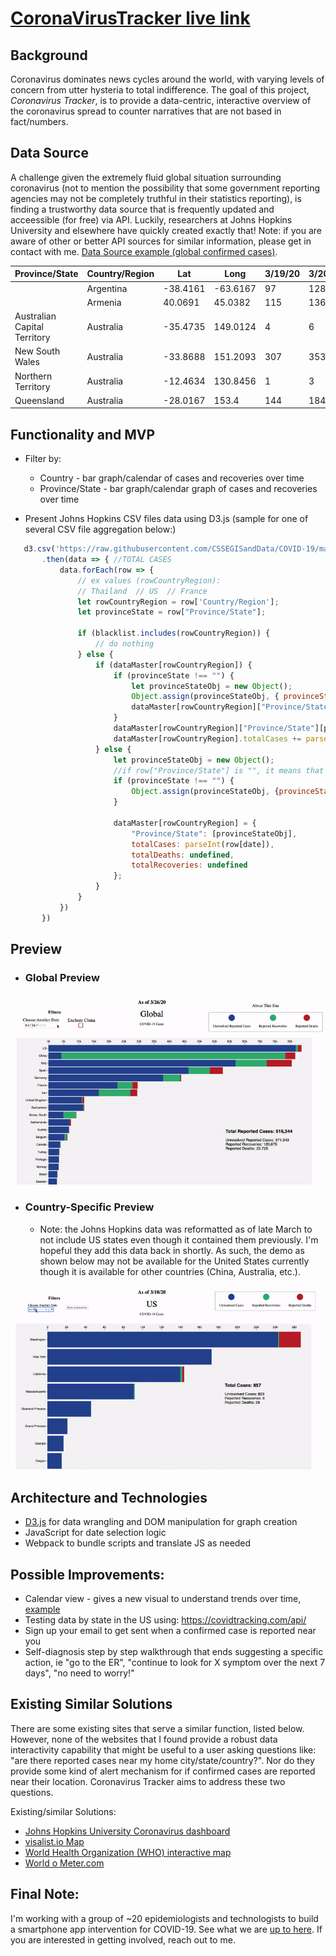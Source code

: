 # [CoronaVirusTracker live link](http://covid19trackerapp.com/)

## Background

Coronavirus dominates news cycles around the world, with varying levels of concern from utter hysteria to total indifference.  The goal of this project, *Coronavirus Tracker*, is to provide a data-centric, interactive overview of the coronavirus spread to counter narratives that are not based in fact/numbers.

## Data Source

A challenge given the extremely fluid global situation surrounding coronavirus (not to mention the possibility that some government reporting agencies may not be completely truthful in their statistics reporting), is finding a trustworthy data source that is frequently updated and acceessible (for free) via API.  Luckily, researchers at Johns Hopkins University and elsewhere have quickly created exactly that!  Note: if you are aware of other or better API sources for similar information, please get in contact with me.  [Data Source example (global confirmed cases)](https://github.com/CSSEGISandData/COVID-19/blob/master/csse_covid_19_data/csse_covid_19_time_series/time_series_covid19_confirmed_global.csv).  
  
  | Province/State               	| Country/Region 	| Lat      	| Long     	| 3/19/20 	| 3/20/20 	| 3/21/20 	| 3/22/20 	| 3/23/20 	| 3/24/20 	| 3/25/20 	|
|------------------------------	|----------------	|----------	|----------	|---------	|---------	|---------	|---------	|---------	|---------	|---------	|
|                              	| Argentina      	| -38.4161 	| -63.6167 	| 97      	| 128     	| 158     	| 266     	| 301     	| 387     	| 387     	|
|                              	| Armenia        	| 40.0691  	| 45.0382  	| 115     	| 136     	| 160     	| 194     	| 235     	| 249     	| 265     	|
| Australian Capital Territory 	| Australia      	| -35.4735 	| 149.0124 	| 4       	| 6       	| 9       	| 19      	| 3       	| 39      	| 39      	|
| New South Wales              	| Australia      	| -33.8688 	| 151.2093 	| 307     	| 353     	| 436     	| 669     	| 669     	| 818     	| 1029    	|
| Northern Territory           	| Australia      	| -12.4634 	| 130.8456 	| 1       	| 3       	| 3       	| 5       	| 5       	| 6       	| 6       	|
| Queensland                   	| Australia      	| -28.0167 	| 153.4    	| 144     	| 184     	| 221     	| 259     	| 319     	| 397     	| 443     	|
  
  
  
 ## Functionality and MVP
   * Filter by:
     * Country - bar graph/calendar of cases and recoveries over time
     * Province/State - bar graph/calendar graph of cases and recoveries over time
     
   * Present Johns Hopkins CSV files data using D3.js (sample for one of several CSV file aggregation below:)
 ```javascript
    d3.csv('https://raw.githubusercontent.com/CSSEGISandData/COVID-19/master/csse_covid_19_data/csse_covid_19_time_series/time_series_covid19_confirmed_global.csv')
        .then(data => { //TOTAL CASES
            data.forEach(row => {                
                // ex values (rowCountryRegion):
                // Thailand  // US  // France
                let rowCountryRegion = row['Country/Region'];
                let provinceState = row["Province/State"];

                if (blacklist.includes(rowCountryRegion)) {
                    // do nothing
                } else {
                    if (dataMaster[rowCountryRegion]) {
                        if (provinceState !== "") {
                            let provinceStateObj = new Object();
                            Object.assign(provinceStateObj, { provinceState: provinceState, provinceStateCases: parseInt(row[date]) });
                            dataMaster[rowCountryRegion]["Province/State"].push(provinceStateObj);
                        }
                        dataMaster[rowCountryRegion]["Province/State"][provinceState]
                        dataMaster[rowCountryRegion].totalCases += parseInt(row[date])
                    } else {
                        let provinceStateObj = new Object();
                        //if row["Province/State"] is "", it means that there is no province/state data for that row (and likely the country is as granular data as we have)
                        if (provinceState !== "") {
                            Object.assign(provinceStateObj, {provinceState: provinceState, provinceStateCases: parseInt(row[date])});
                        }

                        dataMaster[rowCountryRegion] = { 
                            "Province/State": [provinceStateObj], 
                            totalCases: parseInt(row[date]), 
                            totalDeaths: undefined, 
                            totalRecoveries: undefined 
                        };
                    }
                }
            })
        })
```
     
   
 ## Preview
 
   * ### Global Preview
 
 ![](mockups/gif_overview/global_preview.gif)
 
   * ### Country-Specific Preview
     * Note: the Johns Hopkins data was reformatted as of late March to not include US states even though it contained them previously.  I'm hopeful they add this data back in shortly.  As such, the demo as shown below may not be available for the United States currently though it is available for other countries (China, Australia, etc.).

![](mockups/gif_overview/country_preview.gif)
 
 
 ## Architecture and Technologies
   * [D3.js](https://github.com/d3/d3/wiki) for data wrangling and DOM manipulation for graph creation
   * JavaScript for date selection logic
   * Webpack to bundle scripts and translate JS as needed
 
 ## Possible Improvements:
  * Calendar view - gives a new visual to understand trends over time, [example](https://observablehq.com/@d3/calendar-view) 
  * Testing data by state in the US using: https://covidtracking.com/api/
  * Sign up your email to get sent when a confirmed case is reported near you
  * Self-diagnosis step by step walkthrough that ends suggesting a specific action, ie "go to the ER", "continue to look for X symptom over the next 7 days", "no need to worry!"
  
  
## Existing Similar Solutions

There are some existing sites that serve a similar function, listed below.  However, none of the websites that I found provide a robust data interactivity capability that might be useful to a user asking questions like: "are there reported cases near my home city/state/country?".  Nor do they provide some kind of alert mechanism for if confirmed cases are reported near their location.  Coronavirus Tracker aims to address these two questions.

Existing/similar Solutions:
  * [Johns Hopkins University Coronavirus dashboard](https://gisanddata.maps.arcgis.com/apps/opsdashboard/index.html#/bda7594740fd40299423467b48e9ecf6)
  * [visalist.io Map](https://visalist.io/emergency/coronavirus)
  * [World Health Organization (WHO) interactive map](https://experience.arcgis.com/experience/685d0ace521648f8a5beeeee1b9125cd)
  * [World o Meter.com](https://www.worldometers.info/coronavirus/)
  
## Final Note:
I'm working with a group of ~20 epidemiologists and technologists to build a smartphone app intervention for COVID-19.  See what we are [up to here](https://www.covid-watch.org/).  If you are interested in getting involved, reach out to me. 
 
 
